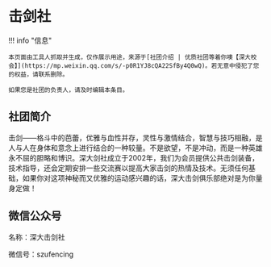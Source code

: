 # 击剑社

!!! info "信息"

    本页面由工具人抓取并生成，仅作展示用途，来源于[社团介绍 | 优质社团等着你噢【深大校会】](https://mp.weixin.qq.com/s/-p0R1YJ8cQA22SfBy4Q0wQ)。若无意中侵犯了您的权益，请联系删除。
    
    如果您是社团的负责人，请及时编辑本条目。

## 社团简介
击剑——格斗中的芭蕾，优雅与血性并存，灵性与激情结合，智慧与技巧相融，是人与人在身体和意念上进行结合的一种较量。不是欲望，不是冲动，而是一种英雄永不屈的胆略和博识。深大剑社成立于2002年，我们为会员提供公共击剑装备，技术指导，还会定期安排一些交流赛以提高大家击剑的热情及技术。无须任何基础，如果你对这项神秘而又优雅的运动感兴趣的话，深大击剑俱乐部绝对是为你量身定做！

## 微信公众号
名称：深大击剑社

微信号：szufencing
